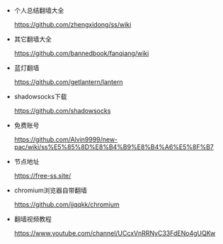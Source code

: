 * 个人总结翻墙大全 

  https://github.com/zhengxidong/ss/wiki

* 其它翻墙大全

  https://github.com/bannedbook/fanqiang/wiki

* 蓝灯翻墙

  https://github.com/getlantern/lantern

* shadowsocks下载

  https://github.com/shadowsocks

* 免费账号

  https://github.com/Alvin9999/new-pac/wiki/ss%E5%85%8D%E8%B4%B9%E8%B4%A6%E5%8F%B7

* 节点地址

  https://free-ss.site/
  
* chromium浏览器自带翻墙
  
  https://github.com/jjqqkk/chromium
  
* 翻墙视频教程

  https://www.youtube.com/channel/UCcxVnRRNyC33FdENo4gUQKw

